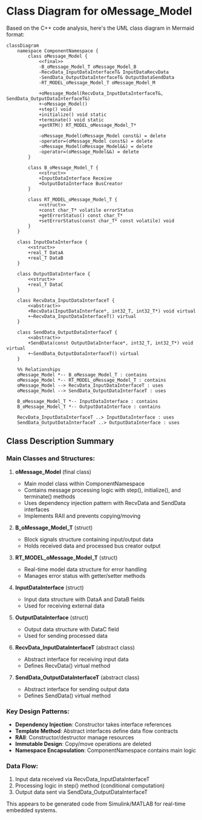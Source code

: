 # Class Diagram for oMessage_Model

Based on the C++ code analysis, here's the UML class diagram in Mermaid format:

```mermaid
classDiagram
    namespace ComponentNamespace {
        class oMessage_Model {
            <<final>>
            -B_oMessage_Model_T oMessage_Model_B
            -RecvData_InputDataInterfaceT& InputDataRecvData
            -SendData_OutputDataInterfaceT& OutputDataSendData
            -RT_MODEL_oMessage_Model_T oMessage_Model_M
            
            +oMessage_Model(RecvData_InputDataInterfaceT&, SendData_OutputDataInterfaceT&)
            +~oMessage_Model()
            +step() void
            +initialize() void static
            +terminate() void static
            +getRTM() RT_MODEL_oMessage_Model_T*
            
            -oMessage_Model(oMessage_Model const&) = delete
            -operator=(oMessage_Model const&) = delete
            -oMessage_Model(oMessage_Model&&) = delete
            -operator=(oMessage_Model&&) = delete
        }
        
        class B_oMessage_Model_T {
            <<struct>>
            +InputDataInterface Receive
            +OutputDataInterface BusCreator
        }
        
        class RT_MODEL_oMessage_Model_T {
            <<struct>>
            +const char_T* volatile errorStatus
            +getErrorStatus() const char_T*
            +setErrorStatus(const char_T* const volatile) void
        }
    }
    
    class InputDataInterface {
        <<struct>>
        +real_T DataA
        +real_T DataB
    }
    
    class OutputDataInterface {
        <<struct>>
        +real_T DataC
    }
    
    class RecvData_InputDataInterfaceT {
        <<abstract>>
        +RecvData(InputDataInterface*, int32_T, int32_T*) void virtual
        +~RecvData_InputDataInterfaceT() virtual
    }
    
    class SendData_OutputDataInterfaceT {
        <<abstract>>
        +SendData(const OutputDataInterface*, int32_T, int32_T*) void virtual
        +~SendData_OutputDataInterfaceT() virtual
    }

    %% Relationships
    oMessage_Model *-- B_oMessage_Model_T : contains
    oMessage_Model *-- RT_MODEL_oMessage_Model_T : contains
    oMessage_Model --> RecvData_InputDataInterfaceT : uses
    oMessage_Model --> SendData_OutputDataInterfaceT : uses
    
    B_oMessage_Model_T *-- InputDataInterface : contains
    B_oMessage_Model_T *-- OutputDataInterface : contains
    
    RecvData_InputDataInterfaceT ..> InputDataInterface : uses
    SendData_OutputDataInterfaceT ..> OutputDataInterface : uses
```

## Class Description Summary

### Main Classes and Structures:

1. **oMessage_Model** (final class)
   - Main model class within ComponentNamespace
   - Contains message processing logic with step(), initialize(), and terminate() methods
   - Uses dependency injection pattern with RecvData and SendData interfaces
   - Implements RAII and prevents copying/moving

2. **B_oMessage_Model_T** (struct)
   - Block signals structure containing input/output data
   - Holds received data and processed bus creator output

3. **RT_MODEL_oMessage_Model_T** (struct)
   - Real-time model data structure for error handling
   - Manages error status with getter/setter methods

4. **InputDataInterface** (struct)
   - Input data structure with DataA and DataB fields
   - Used for receiving external data

5. **OutputDataInterface** (struct)
   - Output data structure with DataC field
   - Used for sending processed data

6. **RecvData_InputDataInterfaceT** (abstract class)
   - Abstract interface for receiving input data
   - Defines RecvData() virtual method

7. **SendData_OutputDataInterfaceT** (abstract class)
   - Abstract interface for sending output data
   - Defines SendData() virtual method

### Key Design Patterns:
- **Dependency Injection**: Constructor takes interface references
- **Template Method**: Abstract interfaces define data flow contracts
- **RAII**: Constructor/destructor manage resources
- **Immutable Design**: Copy/move operations are deleted
- **Namespace Encapsulation**: ComponentNamespace contains main logic

### Data Flow:
1. Input data received via RecvData_InputDataInterfaceT
2. Processing logic in step() method (conditional computation)
3. Output data sent via SendData_OutputDataInterfaceT

This appears to be generated code from Simulink/MATLAB for real-time embedded systems.